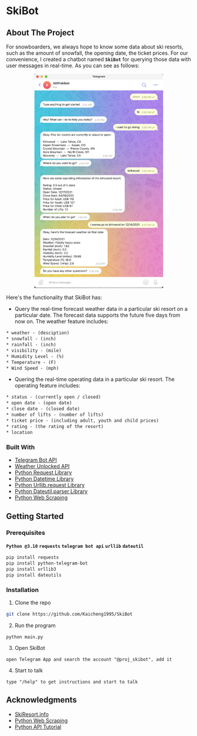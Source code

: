 # SkiBot

<!-- ABOUT THE PROJECT -->
## About The Project

For snowboarders, we always hope to know some data about ski resorts, such as the amount of snowfall, the opening date, the ticket prices.
For our convenience, I created a chatbot named **`SkiBot`** for querying those data with user messages in real-time. As you can see as follows:

<div align=center>
<img src="https://github.com/Kaicheng1995/Best-README-Template/blob/master/Screen%20Shot%202021-12-12%20at%202.06.52%20PM.png" width="350"></div>


Here's the functionality that SkiBot has:
* Query the real-time forecast weather data in a particular ski resort on a particular date. The forecast data supports the future five days from now on. The weather feature includes:
```
* weather - (desciption)
* snowfall - (inch)
* rainfall - (inch)
* visibility - (mile)
* Humidity Level - (%)
* Temperature - (F)
* Wind Speed - (mph)
```
* Quering the real-time operating data in a particular ski resort. The operating feature includes: 
```
* status - (currently open / closed)
* open date - (open date)
* close date - (closed date)
* number of lifts - (number of lifts)
* ticket price - (including adult, youth and child prices)
* rating - (the rating of the resort)
* location
```     



### Built With

* [Telegram Bot API](https://core.telegram.org/bots/api)
* [Weather Unlocked API](https://developer.weatherunlocked.com/documentation/skiresort)
* [Python Request Library](https://docs.python-requests.org/en/latest/)
* [Python Datetime Library](https://docs.python.org/3/library/datetime.html)
* [Python Urllib.request Library](https://docs.python.org/3/library/urllib.request.html)
* [Python Dateutil.parser Library](https://dateutil.readthedocs.io/en/stable/parser.html)
* [Python Web Scraping](https://realpython.com/python-web-scraping-practical-introduction)



<!-- GETTING STARTED -->
## Getting Started
### Prerequisites
**`Python @3.10`** **`requests`** **`telegram bot api`** **`urllib`** **`dateutil`**
```
pip install requests
pip install python-telegram-bot
pip install urllib3
pip install dateutils
```

### Installation

1. Clone the repo
```sh
git clone https://github.com/Kaicheng1995/SkiBot
```
2. Run the program
```
python main.py
```
3. Open SkiBot
```
open Telegram App and search the account "@proj_skibot", add it
```
4. Start to talk
```
type "/help" to get instructions and start to talk
```



<!-- ACKNOWLEDGMENTS -->
## Acknowledgments

* [SkiResort.info](https://www.skiresort.info/)
* [Python Web Scraping](https://realpython.com/python-web-scraping-practical-introduction/)
* [Python API Tutorial](https://www.dataquest.io/blog/python-api-tutorial/)
